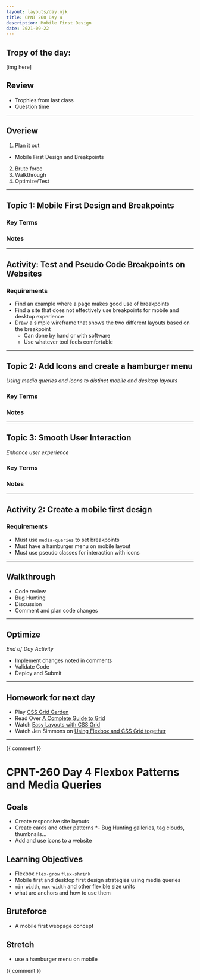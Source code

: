 ```yaml
---
layout: layouts/day.njk
title: CPNT 260 Day 4
description: Mobile First Design
date: 2021-09-22
---
```


## Tropy of the day:
[img here]

## Review
- Trophies from last class
- Question time

---
## Overiew
1. Plan it out
  - Mobile First Design and Breakpoints
2. Brute force
3. Walkthrough
4. Optimize/Test

---
## Topic 1: Mobile First Design and Breakpoints

### Key Terms

### Notes

---
## Activity: Test and Pseudo Code Breakpoints on Websites
### Requirements
- Find an example where a page makes good use of breakpoints
- Find a site that does not effectively use breakpoints for mobile and desktop experience
- Draw a simple wireframe that shows the two different layouts based on the breakpoint
  - Can done by hand or with software
  - Use whatever tool feels comfortable

---
## Topic 2: Add Icons and create a hamburger menu
_Using media queries and icons to distinct mobile and desktop layouts_

### Key Terms

### Notes

---
## Topic 3: Smooth User Interaction
_Enhance user experience_

### Key Terms

### Notes

---
## Activity 2: Create a mobile first design

### Requirements
- Must use `media-queries` to set breakpoints
- Must have a hamburger menu on mobile layout
- Must use pseudo classes for interaction with icons

---
## Walkthrough
- Code review
- Bug Hunting
- Discussion
- Comment and plan code changes

---
## Optimize
_End of Day Activity_
- Implement changes noted in comments
- Validate Code
- Deploy and Submit

---
## Homework for next day
- Play [CSS Grid Garden](https://cssgridgarden.com/)
- Read Over [A Complete Guide to Grid](https://css-tricks.com/snippets/css/complete-guide-grid/)
- Watch [Easy Layouts with CSS Grid](https://www.youtube.com/watch?v=tFKrK4eAiUQ)
- Watch Jen Simmons on [Using Flexbox and CSS Grid together](https://youtu.be/dQHtT47eH0M)
---

{{ comment }}

# CPNT-260 Day 4 Flexbox Patterns and Media Queries

## Goals
* Create responsive site layouts
* Create cards and other patterns
  *- Bug Hunting
 galleries, tag clouds, thumbnails...
* Add and use icons to a website 
## Learning Objectives
* Flexbox `flex-grow` `flex-shrink`
* Mobile first and desktop first design strategies using media queries
* `min-width`, `max-width` and other flexible size units
* what are anchors and how to use them
 
## Bruteforce
* A mobile first webpage concept

## Stretch
* use a hamburger menu on mobile 

{{ comment }}